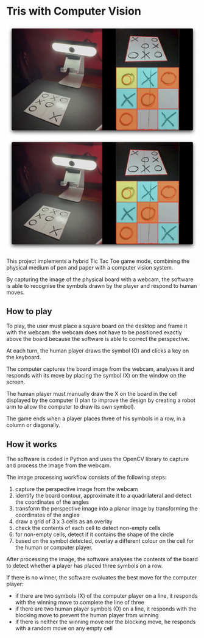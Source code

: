 # Tris with Computer Vision

![computer-vision](public/img/tcv.jpeg)
[![Watch video of Tris with Computer Vision](public/img/tcv.jpeg)](https://youtu.be/p7Hc7n9j3e0)


This project implements a hybrid Tic Tac Toe game mode, combining the physical medium of pen and paper with a computer vision system. 

By capturing the image of the physical board with a webcam, the software is able to recognise the symbols drawn by the player and respond to human moves.

## How to play

To play, the user must place a square board on the desktop and frame it with the webcam: the webcam does not have to be positioned exactly above the board because the software is able to correct the perspective.

At each turn, the human player draws the symbol (O) and clicks a key on the keyboard.

The computer captures the board image from the webcam, analyses it and responds with its move by placing the symbol (X) on the window on the screen.

The human player must manually draw the X on the board in the cell displayed by the computer (I plan to improve the design by creating a robot arm to allow the computer to draw its own symbol).

The game ends when a player places three of his symbols in a row, in a column or diagonally.

## How it works

The software is coded in Python and uses the OpenCV library to capture and process the image from the webcam.

The image processing workflow consists of the following steps:

1. capture the perspective image from the webcam
2. identify the board contour, approximate it to a quadrilateral and detect the coordinates of the angles
3. transform the perspective image into a planar image by transforming the coordinates of the angles
4. draw a grid of 3 x 3 cells as an overlay
5. check the contents of each cell to detect non-empty cells
6. for non-empty cells, detect if it contains the shape of the circle
7. based on the symbol detected, overlay a different colour on the cell for the human or computer player.

After processing the image, the software analyses the contents of the board to detect whether a player has placed three symbols on a row.

If there is no winner, the software evaluates the best move for the computer player:
- if there are two symbols (X) of the computer player on a line, it responds with the winning move to complete the line of three
- if there are two human player symbols (O) on a line, it responds with the blocking move to prevent the human player from winning
- if there is neither the winning move nor the blocking move, he responds with a random move on any empty cell
